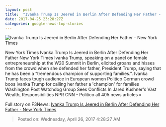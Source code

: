 ```yaml
---
layout: post
title:  "Ivanka Trump Is Jeered in Berlin After Defending Her Father - New York Times"
date: 2017-04-25 23:28:27Z
categories: google-news-top-stories
---
```


![Ivanka Trump Is Jeered in Berlin After Defending Her Father - New York Times](https://static01.nyt.com/images/2017/04/26/world/26Ivanka/26Ivanka-facebookJumbo.jpg)

New York Times Ivanka Trump Is Jeered in Berlin After Defending Her Father New York Times Ivanka Trump, speaking on a panel on female entrepreneurship at the W20 Summit in Berlin, elicited groans and hisses from the crowd when she defended her father, President Trump, saying that he has been a “tremendous champion of supporting families.”. Ivanka Trump faces tough audience in European women Politico German crowd boos Ivanka Trump for calling her father a 'champion' for families Washington Post Watchdog Group Sees Conflicts In Jared Kushner's Vast Wealth, Responsibilities NPR CNN - Politico all 405 news articles »


Full story on F3News: [Ivanka Trump Is Jeered in Berlin After Defending Her Father - New York Times](http://www.f3nws.com/n/cBgysH)

> Posted on: Wednesday, April 26, 2017 4:28:27 AM
